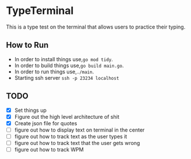 # TypeTerminal

This is a type test on the terminal that allows users to practice their typing.

## How to Run

- In order to install things use,`go mod tidy`.
- In order to build things use,`go build main.go`.
- In order to run things use,`./main`.
- Starting ssh server `ssh -p 23234 localhost`

## TODO

- [x] Set things up
- [x] Figure out the high level architecture of shit
- [x] Create json file for quotes
- [ ] figure out how to display text on terminal in the center
- [ ] figure out how to track text as the user types it
- [ ] figure out how to track text that the user gets wrong
- [ ] figure out how to track WPM
